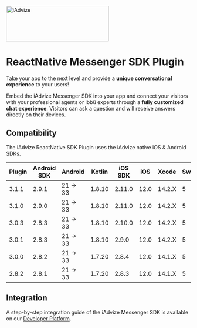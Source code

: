 <img src="https://user-images.githubusercontent.com/17723986/47799626-f3982700-dd2a-11e8-983c-77d1a3ed7f53.png" width="280" height="96" alt="iAdvize">

# ReactNative Messenger SDK Plugin

Take your app to the next level and provide a **unique conversational experience** to your users!

Embed the iAdvize Messenger SDK into your app and connect your visitors with your professional agents or ibbü experts through a **fully customized chat experience**. Visitors can ask a question and will receive answers directly on their devices.

## Compatibility

The iAdvize ReactNative SDK Plugin uses the iAdvize native iOS & Android SDKs.

| Plugin | Android SDK | Android  | Kotlin | iOS SDK  | iOS  | Xcode  | Swift |
| ------ | ----------- | -------- | ------ | -------- | ---- | ------ | ----- |
| 3.1.1  | 2.9.1       | 21 -> 33 | 1.8.10 | 2.11.0   | 12.0 | 14.2.X | 5     |
| 3.1.0  | 2.9.0       | 21 -> 33 | 1.8.10 | 2.11.0   | 12.0 | 14.2.X | 5     |
| 3.0.3  | 2.8.3       | 21 -> 33 | 1.8.10 | 2.10.0   | 12.0 | 14.2.X | 5     |
| 3.0.1  | 2.8.3       | 21 -> 33 | 1.8.10 | 2.9.0    | 12.0 | 14.2.X | 5     |
| 3.0.0  | 2.8.2       | 21 -> 33 | 1.7.20 | 2.8.4    | 12.0 | 14.1.X | 5     |
| 2.8.2  | 2.8.1       | 21 -> 33 | 1.7.20 | 2.8.3    | 12.0 | 14.1.X | 5     |

## Integration

A step-by-step integration guide of the iAdvize Messenger SDK is available on our [Developer Platform](https://developers.iadvize.com/documentation/mobile-sdk).
